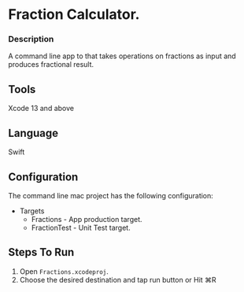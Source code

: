 
# Fraction Calculator.


### Description
A command line app to that takes operations on fractions as input and produces fractional result.


## Tools
Xcode 13 and above


## Language
Swift


## Configuration
    
The command line mac project has the following configuration:
    
- Targets
    - Fractions  - App production target.
    - FractionTest - Unit Test target.


## Steps To Run
1. Open `Fractions.xcodeproj`.
2. Choose the desired destination and tap run button or Hit ⌘R
